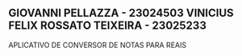 GIOVANNI PELLAZZA - 23024503
VINICIUS FELIX ROSSATO TEIXEIRA - 23025233
------------------------------------------
APLICATIVO DE CONVERSOR DE NOTAS PARA REAIS
